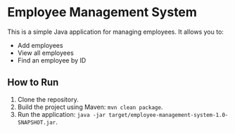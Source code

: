 # Employee Management System

This is a simple Java application for managing employees. It allows you to:
- Add employees
- View all employees
- Find an employee by ID

## How to Run
1. Clone the repository.
2. Build the project using Maven: `mvn clean package`.
3. Run the application: `java -jar target/employee-management-system-1.0-SNAPSHOT.jar`.
